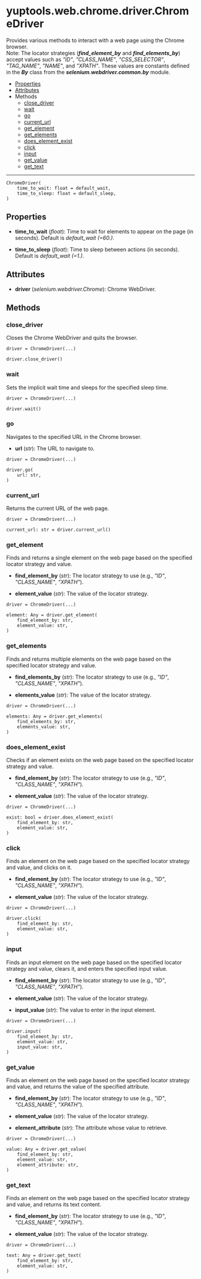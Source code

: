 # yuptools.web.chrome.driver.ChromeDriver

Provides various methods to interact with a web page using the Chrome browser. \
Note: The locator strategies (***find_element_by*** and ***find_elements_by***)
accept values such as
*"ID"*, *"CLASS_NAME"*, *"CSS_SELECTOR"*, *"TAG_NAME"*, *"NAME"*, and *"XPATH"*.
These values are constants defined in the ***By*** class from the
***selenium.webdriver.common.by*** module.


- [Properties](#properties)
- [Attributes](#attributes)
- Methods
  - [close_driver](#close_driver)
  - [wait](#wait)
  - [go](#go)
  - [current_url](#current_url)
  - [get_element](#get_element)
  - [get_elements](#get_elements)
  - [does_element_exist](#does_element_exist)
  - [click](#click)
  - [input](#input)
  - [get_value](#get_value)
  - [get_text](#get_text)


---


```
ChromeDriver(
    time_to_wait: float = default_wait,
    time_to_sleep: float = default_sleep,
)
```

## Properties

- **time_to_wait** (*float*):
Time to wait for elements to appear on the page (in seconds).
Default is *default_wait (=60.)*.

- **time_to_sleep** (*float*):
Time to sleep between actions (in seconds).
Default is *default_wait (=1.)*.


## Attributes

- **driver** (*selenium.webdriver.Chrome*):
Chrome WebDriver.


## Methods


### close_driver

Closes the Chrome WebDriver and quits the browser.

```
driver = ChromeDriver(...)

driver.close_driver()
```


### wait

Sets the implicit wait time and sleeps for the specified sleep time.

```
driver = ChromeDriver(...)

driver.wait()
```


### go

Navigates to the specified URL in the Chrome browser.

- **url** (*str*):
The URL to navigate to.

```
driver = ChromeDriver(...)

driver.go(
    url: str,
)
```


### current_url

Returns the current URL of the web page.

```
driver = ChromeDriver(...)

current_url: str = driver.current_url()
```


### get_element

Finds and returns a single element on the web page
based on the specified locator strategy and value.

- **find_element_by** (*str*):
The locator strategy to use (e.g., *"ID"*, *"CLASS_NAME"*, *"XPATH"*).

- **element_value** (*str*):
The value of the locator strategy.

```
driver = ChromeDriver(...)

element: Any = driver.get_element(
    find_element_by: str,
    element_value: str,
)
```


### get_elements

Finds and returns multiple elements on the web page
based on the specified locator strategy and value.

- **find_elements_by** (*str*):
The locator strategy to use (e.g., *"ID"*, *"CLASS_NAME"*, *"XPATH"*).

- **elements_value** (*str*):
The value of the locator strategy.

```
driver = ChromeDriver(...)

elements: Any = driver.get_elements(
    find_elements_by: str,
    elements_value: str,
)
```


### does_element_exist

Checks if an element exists on the web page
based on the specified locator strategy and value.

- **find_element_by** (*str*):
The locator strategy to use (e.g., *"ID"*, *"CLASS_NAME"*, *"XPATH"*).

- **element_value** (*str*):
The value of the locator strategy.

```
driver = ChromeDriver(...)

exist: bool = driver.does_element_exist(
    find_element_by: str,
    element_value: str,
)
```


### click

Finds an element on the web page
based on the specified locator strategy and value,
and clicks on it.

- **find_element_by** (*str*):
The locator strategy to use (e.g., *"ID"*, *"CLASS_NAME"*, *"XPATH"*).

- **element_value** (*str*):
The value of the locator strategy.

```
driver = ChromeDriver(...)

driver.click(
    find_element_by: str,
    element_value: str,
)
```


### input

Finds an input element on the web page
based on the specified locator strategy and value,
clears it, and enters the specified input value.

- **find_element_by** (*str*):
The locator strategy to use (e.g., *"ID"*, *"CLASS_NAME"*, *"XPATH"*).

- **element_value** (*str*):
The value of the locator strategy.

- **input_value** (*str*):
The value to enter in the input element.

```
driver = ChromeDriver(...)

driver.input(
    find_element_by: str,
    element_value: str,
    input_value: str,
)
```


### get_value

Finds an element on the web page
based on the specified locator strategy and value,
and returns the value of the specified attribute.

- **find_element_by** (*str*):
The locator strategy to use (e.g., *"ID"*, *"CLASS_NAME"*, *"XPATH"*).

- **element_value** (*str*):
The value of the locator strategy.

- **element_attribute** (*str*):
The attribute whose value to retrieve.

```
driver = ChromeDriver(...)

value: Any = driver.get_value(
    find_element_by: str,
    element_value: str,
    element_attribute: str,
)
```


### get_text

Finds an element on the web page
based on the specified locator strategy and value,
and returns its text content.

- **find_element_by** (*str*):
The locator strategy to use (e.g., *"ID"*, *"CLASS_NAME"*, *"XPATH"*).

- **element_value** (*str*):
The value of the locator strategy.

```
driver = ChromeDriver(...)

text: Any = driver.get_text(
    find_element_by: str,
    element_value: str,
)
```
